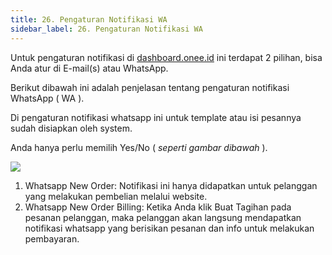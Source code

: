 ```yaml
---
title: 26. Pengaturan Notifikasi WA
sidebar_label: 26. Pengaturan Notifikasi WA
---
```

U﻿ntuk pengaturan notifikasi di [dashboard.onee.id](dashboard.onee.id) ini terdapat 2 pilihan, bisa Anda atur di E-mail(s) atau WhatsApp.

B﻿erikut dibawah ini adalah penjelasan tentang pengaturan notifikasi WhatsApp ( WA ). 

D﻿i pengaturan notifikasi whatsapp ini untuk template atau isi pesannya sudah disiapkan oleh system. 

Anda hanya perlu memilih Yes/No ( *seperti gambar dibawah* ).

![](/img/26.-pengaturan-notifikasi-wa.png)

1. W﻿hatsapp New Order: Notifikasi ini hanya didapatkan untuk pelanggan yang melakukan pembelian melalui website.
2. W﻿hatsapp New Order Billing: Ketika Anda klik Buat Tagihan pada pesanan pelanggan, maka pelanggan akan langsung mendapatkan notifikasi whatsapp yang berisikan pesanan dan info untuk melakukan pembayaran.